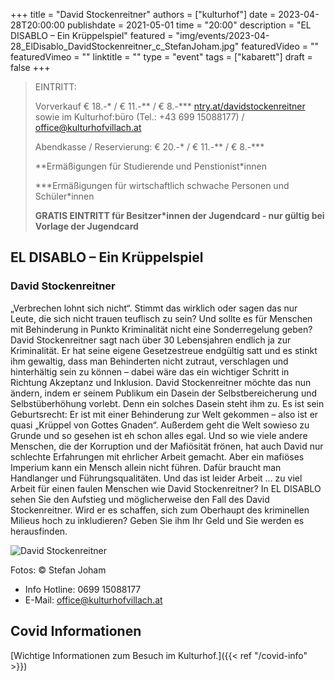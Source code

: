 +++
title = "David Stockenreitner"
authors = ["kulturhof"]
date = 2023-04-28T20:00:00
publishdate = 2021-05-01
time = "20:00"
description = "EL DISABLO – Ein Krüppelspiel"
featured = "img/events/2023-04-28_ElDisablo_DavidStockenreitner_c_StefanJoham.jpg"
featuredVideo = ""
featuredVimeo = ""
linktitle = ""
type = "event"
tags = ["kabarett"]
draft = false
+++

> EINTRITT: 
> 
> Vorverkauf € 18.-\* / € 11.-\*\* / € 8.-\*\*\* [ntry.at/davidstockenreitner](https://ntry.at/davidstockenreitner) sowie im Kulturhof:büro (Tel.: +43 699 15088177) / office@kulturhofvillach.at
>
> Abendkasse / Reservierung: € 20.-\* / € 11.-\*\* / € 8.-\*\*\*
> 
> \*\*Ermäßigungen für Studierende und Penstionist\*innen
> 
> \*\*\*Ermäßigungen für wirtschaftlich schwache Personen und Schüler\*innen
> 
> **GRATIS EINTRITT für Besitzer\*innen der Jugendcard - nur gültig bei Vorlage der Jugendcard**



## EL DISABLO – Ein Krüppelspiel
### David Stockenreitner

„Verbrechen lohnt sich nicht“.
Stimmt das wirklich oder sagen das nur Leute, die sich nicht trauen teuflisch zu sein?
Und sollte es für Menschen mit Behinderung in Punkto Kriminalität nicht eine Sonderregelung
geben?
David Stockenreitner sagt nach über 30 Lebensjahren endlich ja zur Kriminalität.
Er hat seine eigene Gesetzestreue endgültig satt und es stinkt ihm gewaltig, dass man Behinderten
nicht zutraut, verschlagen und hinterhältig sein zu können – dabei wäre das ein wichtiger Schritt in
Richtung Akzeptanz und Inklusion.
David Stockenreitner möchte das nun ändern, indem er seinem Publikum ein Dasein der
Selbstbereicherung und Selbstüberhöhung vorlebt. Denn ein solches Dasein steht ihm zu. Es ist sein
Geburtsrecht:
Er ist mit einer Behinderung zur Welt gekommen – also ist er quasi „Krüppel von Gottes Gnaden“.
Außerdem geht die Welt sowieso zu Grunde und so gesehen ist eh schon alles egal.
Und so wie viele andere Menschen, die der Korruption und der Mafiösität frönen, hat auch David nur
schlechte Erfahrungen mit ehrlicher Arbeit gemacht.
Aber ein mafiöses Imperium kann ein Mensch allein nicht führen. Dafür braucht man Handlanger
und Führungsqualitäten. Und das ist leider Arbeit ... zu viel Arbeit für einen faulen Menschen wie
David Stockenreitner?
In EL DISABLO sehen Sie den Aufstieg und möglicherweise den Fall des David Stockenreitner.
Wird er es schaffen, sich zum Oberhaupt des kriminellen Milieus hoch zu inkludieren?
Geben Sie ihm Ihr Geld und Sie werden es herausfinden.

![David Stockenreitner](/img/events/2023-04-28_DavidStockenreitner_c_StefanJoham.jpg)

Fotos: © Stefan Joham


- Info Hotline: 0699 15088177 
- E-Mail: office@kulturhofvillach.at

## Covid Informationen 

[Wichtige Informationen zum Besuch im Kulturhof.]({{< ref "/covid-info" >}})
